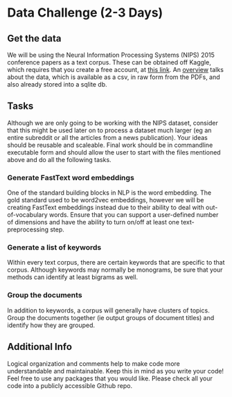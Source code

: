 # Data Challenge (2-3 Days)
## Get the data
We will be using the Neural Information Processing Systems (NIPS) 2015 conference papers as a text corpus. These can be obtained off Kaggle, which requires that you create a free account, at [this link](https://www.kaggle.com/benhamner/nips-2015-papers/version/2). An [overview](https://www.kaggle.com/benhamner/nips-2015-papers/version/2/home) talks about the data, which is available as a csv, in raw form from the PDFs, and also already stored into a sqlite db.

## Tasks
Although we are only going to be working with the NIPS dataset, consider that this might be used later on to process a dataset much larger (eg an entire subreddit or all the articles from a news publication). Your ideas should be reusable and scaleable. Final work should be in commandline executable form and should allow the user to start with the files mentioned above and do all the following tasks.

### Generate FastText word embeddings
One of the standard building blocks in NLP is the word embedding. The gold standard used to be word2vec embeddings, however we will be creating FastText embeddings instead due to their ability to deal with out-of-vocabulary words. Ensure that you can support a user-defined number of dimensions and have the ability to turn on/off at least one text-preprocessing step.

### Generate a list of keywords
Within every text corpus, there are certain keywords that are specific to that corpus. Although keywords may normally be monograms, be sure that your methods can identify at least bigrams as well.

### Group the documents
In addition to keywords, a corpus will generally have clusters of topics. Group the documents together (ie output groups of document titles) and identify how they are grouped.

## Additional Info
Logical organization and comments help to make code more understandable and maintainable. Keep this in mind as you write your code! Feel free to use any packages that you would like. Please check all your code into a publicly accessible Github repo.
